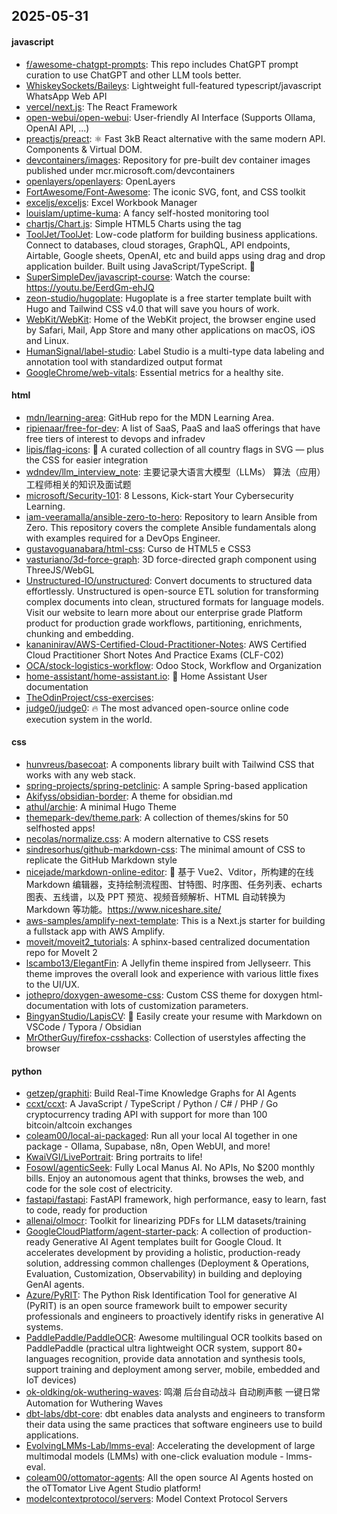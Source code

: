 ## 2025-05-31

#### javascript
* [f/awesome-chatgpt-prompts](https://github.com/f/awesome-chatgpt-prompts): This repo includes ChatGPT prompt curation to use ChatGPT and other LLM tools better.
* [WhiskeySockets/Baileys](https://github.com/WhiskeySockets/Baileys): Lightweight full-featured typescript/javascript WhatsApp Web API
* [vercel/next.js](https://github.com/vercel/next.js): The React Framework
* [open-webui/open-webui](https://github.com/open-webui/open-webui): User-friendly AI Interface (Supports Ollama, OpenAI API, ...)
* [preactjs/preact](https://github.com/preactjs/preact): ⚛️ Fast 3kB React alternative with the same modern API. Components & Virtual DOM.
* [devcontainers/images](https://github.com/devcontainers/images): Repository for pre-built dev container images published under mcr.microsoft.com/devcontainers
* [openlayers/openlayers](https://github.com/openlayers/openlayers): OpenLayers
* [FortAwesome/Font-Awesome](https://github.com/FortAwesome/Font-Awesome): The iconic SVG, font, and CSS toolkit
* [exceljs/exceljs](https://github.com/exceljs/exceljs): Excel Workbook Manager
* [louislam/uptime-kuma](https://github.com/louislam/uptime-kuma): A fancy self-hosted monitoring tool
* [chartjs/Chart.js](https://github.com/chartjs/Chart.js): Simple HTML5 Charts using the <canvas> tag
* [ToolJet/ToolJet](https://github.com/ToolJet/ToolJet): Low-code platform for building business applications. Connect to databases, cloud storages, GraphQL, API endpoints, Airtable, Google sheets, OpenAI, etc and build apps using drag and drop application builder. Built using JavaScript/TypeScript. 🚀
* [SuperSimpleDev/javascript-course](https://github.com/SuperSimpleDev/javascript-course): Watch the course: https://youtu.be/EerdGm-ehJQ
* [zeon-studio/hugoplate](https://github.com/zeon-studio/hugoplate): Hugoplate is a free starter template built with Hugo and Tailwind CSS v4.0 that will save you hours of work.
* [WebKit/WebKit](https://github.com/WebKit/WebKit): Home of the WebKit project, the browser engine used by Safari, Mail, App Store and many other applications on macOS, iOS and Linux.
* [HumanSignal/label-studio](https://github.com/HumanSignal/label-studio): Label Studio is a multi-type data labeling and annotation tool with standardized output format
* [GoogleChrome/web-vitals](https://github.com/GoogleChrome/web-vitals): Essential metrics for a healthy site.

#### html
* [mdn/learning-area](https://github.com/mdn/learning-area): GitHub repo for the MDN Learning Area.
* [ripienaar/free-for-dev](https://github.com/ripienaar/free-for-dev): A list of SaaS, PaaS and IaaS offerings that have free tiers of interest to devops and infradev
* [lipis/flag-icons](https://github.com/lipis/flag-icons): 🎏 A curated collection of all country flags in SVG — plus the CSS for easier integration
* [wdndev/llm_interview_note](https://github.com/wdndev/llm_interview_note): 主要记录大语言大模型（LLMs） 算法（应用）工程师相关的知识及面试题
* [microsoft/Security-101](https://github.com/microsoft/Security-101): 8 Lessons, Kick-start Your Cybersecurity Learning.
* [iam-veeramalla/ansible-zero-to-hero](https://github.com/iam-veeramalla/ansible-zero-to-hero): Repository to learn Ansible from Zero. This repository covers the complete Ansible fundamentals along with examples required for a DevOps Engineer.
* [gustavoguanabara/html-css](https://github.com/gustavoguanabara/html-css): Curso de HTML5 e CSS3
* [vasturiano/3d-force-graph](https://github.com/vasturiano/3d-force-graph): 3D force-directed graph component using ThreeJS/WebGL
* [Unstructured-IO/unstructured](https://github.com/Unstructured-IO/unstructured): Convert documents to structured data effortlessly. Unstructured is open-source ETL solution for transforming complex documents into clean, structured formats for language models. Visit our website to learn more about our enterprise grade Platform product for production grade workflows, partitioning, enrichments, chunking and embedding.
* [kananinirav/AWS-Certified-Cloud-Practitioner-Notes](https://github.com/kananinirav/AWS-Certified-Cloud-Practitioner-Notes): AWS Certified Cloud Practitioner Short Notes And Practice Exams (CLF-C02)
* [OCA/stock-logistics-workflow](https://github.com/OCA/stock-logistics-workflow): Odoo Stock, Workflow and Organization
* [home-assistant/home-assistant.io](https://github.com/home-assistant/home-assistant.io): 📘 Home Assistant User documentation
* [TheOdinProject/css-exercises](https://github.com/TheOdinProject/css-exercises): 
* [judge0/judge0](https://github.com/judge0/judge0): 🔥 The most advanced open-source online code execution system in the world.

#### css
* [hunvreus/basecoat](https://github.com/hunvreus/basecoat): A components library built with Tailwind CSS that works with any web stack.
* [spring-projects/spring-petclinic](https://github.com/spring-projects/spring-petclinic): A sample Spring-based application
* [Akifyss/obsidian-border](https://github.com/Akifyss/obsidian-border): A theme for obsidian.md
* [athul/archie](https://github.com/athul/archie): A minimal Hugo Theme
* [themepark-dev/theme.park](https://github.com/themepark-dev/theme.park): A collection of themes/skins for 50 selfhosted apps!
* [necolas/normalize.css](https://github.com/necolas/normalize.css): A modern alternative to CSS resets
* [sindresorhus/github-markdown-css](https://github.com/sindresorhus/github-markdown-css): The minimal amount of CSS to replicate the GitHub Markdown style
* [nicejade/markdown-online-editor](https://github.com/nicejade/markdown-online-editor): 📝 基于 Vue2、Vditor，所构建的在线 Markdown 编辑器，支持绘制流程图、甘特图、时序图、任务列表、echarts 图表、五线谱，以及 PPT 预览、视频音频解析、HTML 自动转换为 Markdown 等功能。https://www.niceshare.site/
* [aws-samples/amplify-next-template](https://github.com/aws-samples/amplify-next-template): This is a Next.js starter for building a fullstack app with AWS Amplify.
* [moveit/moveit2_tutorials](https://github.com/moveit/moveit2_tutorials): A sphinx-based centralized documentation repo for MoveIt 2
* [lscambo13/ElegantFin](https://github.com/lscambo13/ElegantFin): A Jellyfin theme inspired from Jellyseerr. This theme improves the overall look and experience with various little fixes to the UI/UX.
* [jothepro/doxygen-awesome-css](https://github.com/jothepro/doxygen-awesome-css): Custom CSS theme for doxygen html-documentation with lots of customization parameters.
* [BingyanStudio/LapisCV](https://github.com/BingyanStudio/LapisCV): 📄 Easily create your resume with Markdown on VSCode / Typora / Obsidian
* [MrOtherGuy/firefox-csshacks](https://github.com/MrOtherGuy/firefox-csshacks): Collection of userstyles affecting the browser

#### python
* [getzep/graphiti](https://github.com/getzep/graphiti): Build Real-Time Knowledge Graphs for AI Agents
* [ccxt/ccxt](https://github.com/ccxt/ccxt): A JavaScript / TypeScript / Python / C# / PHP / Go cryptocurrency trading API with support for more than 100 bitcoin/altcoin exchanges
* [coleam00/local-ai-packaged](https://github.com/coleam00/local-ai-packaged): Run all your local AI together in one package - Ollama, Supabase, n8n, Open WebUI, and more!
* [KwaiVGI/LivePortrait](https://github.com/KwaiVGI/LivePortrait): Bring portraits to life!
* [Fosowl/agenticSeek](https://github.com/Fosowl/agenticSeek): Fully Local Manus AI. No APIs, No $200 monthly bills. Enjoy an autonomous agent that thinks, browses the web, and code for the sole cost of electricity.
* [fastapi/fastapi](https://github.com/fastapi/fastapi): FastAPI framework, high performance, easy to learn, fast to code, ready for production
* [allenai/olmocr](https://github.com/allenai/olmocr): Toolkit for linearizing PDFs for LLM datasets/training
* [GoogleCloudPlatform/agent-starter-pack](https://github.com/GoogleCloudPlatform/agent-starter-pack): A collection of production-ready Generative AI Agent templates built for Google Cloud. It accelerates development by providing a holistic, production-ready solution, addressing common challenges (Deployment & Operations, Evaluation, Customization, Observability) in building and deploying GenAI agents.
* [Azure/PyRIT](https://github.com/Azure/PyRIT): The Python Risk Identification Tool for generative AI (PyRIT) is an open source framework built to empower security professionals and engineers to proactively identify risks in generative AI systems.
* [PaddlePaddle/PaddleOCR](https://github.com/PaddlePaddle/PaddleOCR): Awesome multilingual OCR toolkits based on PaddlePaddle (practical ultra lightweight OCR system, support 80+ languages recognition, provide data annotation and synthesis tools, support training and deployment among server, mobile, embedded and IoT devices)
* [ok-oldking/ok-wuthering-waves](https://github.com/ok-oldking/ok-wuthering-waves): 鸣潮 后台自动战斗 自动刷声骸 一键日常 Automation for Wuthering Waves
* [dbt-labs/dbt-core](https://github.com/dbt-labs/dbt-core): dbt enables data analysts and engineers to transform their data using the same practices that software engineers use to build applications.
* [EvolvingLMMs-Lab/lmms-eval](https://github.com/EvolvingLMMs-Lab/lmms-eval): Accelerating the development of large multimodal models (LMMs) with one-click evaluation module - lmms-eval.
* [coleam00/ottomator-agents](https://github.com/coleam00/ottomator-agents): All the open source AI Agents hosted on the oTTomator Live Agent Studio platform!
* [modelcontextprotocol/servers](https://github.com/modelcontextprotocol/servers): Model Context Protocol Servers
